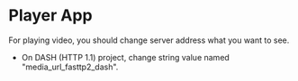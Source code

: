 # Player App  
For playing video, you should change server address what you want to see.
* On DASH (HTTP 1.1) project, change string value named "media_url_fasttp2_dash".
